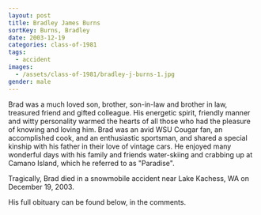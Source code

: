 ```yaml
---
layout: post
title: Bradley James Burns
sortKey: Burns, Bradley
date: 2003-12-19
categories: class-of-1981
tags:
  - accident
images:
  - /assets/class-of-1981/bradley-j-burns-1.jpg
gender: male
---
```

Brad was a much loved son, brother, son-in-law and brother in law, treasured friend and gifted colleague. His energetic spirit, friendly manner and witty personality warmed the hearts of all those who had the pleasure of knowing and loving him. Brad was an avid WSU Cougar fan, an accomplished cook, and an enthusiastic sportsman, and shared a special kinship with his father in their love of vintage cars. He enjoyed many wonderful days with his family and friends water-skiing and crabbing up at Camano Island, which he referred to as "Paradise".

Tragically, Brad died in a snowmobile accident near Lake Kachess, WA on December 19, 2003. 

His full obituary can be found below, in the comments.